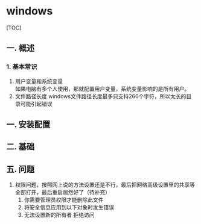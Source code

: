 # windows
[TOC]
## 一. 概述
### 1. 基本常识
1. 用户变量和系统变量  
如果电脑有多个人使用，那就配置用户变量，系统变量影响的是所有用户。
2. 文件路径长度
windows文件路径长度最多只支持260个字符，所以太长的目录可能引起错误
## 一. 安装配置
## 二. 基础
## 五. 问题
1. 权限问题，按照网上说的方法设置还是不行，最后把网络高级设置里的共享等全部打开，最后重启居然好了（待补充）
    1. 你需要管理员权限才能删除此文件
    2. 将安全信息应用到以下对象时发生错误
    3. 无法设置新的所有者 拒绝访问

